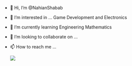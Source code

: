 - 👋 Hi, I’m @NahianShabab
- 👀 I’m interested in ... Game Development and Electronics
- 🌱 I’m currently learning Engineering Mathematics
- 💞️ I’m looking to collaborate on ...
- 📫 How to reach me ...

  ![](https://komarev.com/ghpvc/?username=NahianShabab)
<!---
NahianShabab/NahianShabab is a ✨ special ✨ repository because its `README.md` (this file) appears on your GitHub profile.
You can click the Preview link to take a look at your changes.
--->
